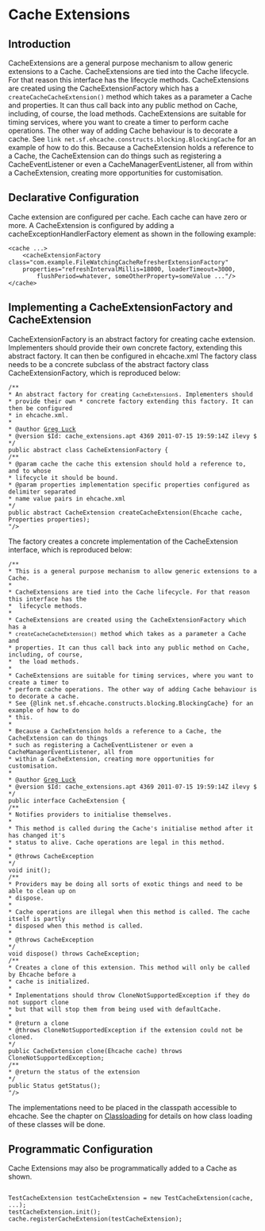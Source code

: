 ---
---
# Cache Extensions <a name="Cache-Extensions"/>



## Introduction <a name="generic-extensions-to-a-Cache"/>
CacheExtensions are a general purpose mechanism to allow generic extensions to a Cache.
CacheExtensions are tied into the Cache lifecycle. For that reason this interface has the lifecycle
methods.
CacheExtensions are created using the CacheExtensionFactory which has a <code>createCacheCacheExtension()</code> method which takes as a parameter a
Cache and properties. It can thus call back into any public method on Cache, including, of
course, the load methods.
CacheExtensions are suitable for timing services, where you want to create a timer to perform
cache operations. The other way of adding Cache behaviour is to decorate a cache.
See `link net.sf.ehcache.constructs.blocking.BlockingCache` for an example of how to do this.
Because a CacheExtension holds a reference to a Cache, the CacheExtension can do things such as registering a CacheEventListener
or even a CacheManagerEventListener, all from within a CacheExtension, creating more opportunities for customisation.

## Declarative Configuration
Cache extension are configured per cache. Each cache can have zero or more.
A CacheExtension is configured by adding a cacheExceptionHandlerFactory element as shown in the following example:

    <cache ...>
        <cacheExtensionFactory class="com.example.FileWatchingCacheRefresherExtensionFactory"
        properties="refreshIntervalMillis=18000, loaderTimeout=3000,
            flushPeriod=whatever, someOtherProperty=someValue ..."/>
    </cache>

## Implementing a CacheExtensionFactory and CacheExtension <a name="CacheExtensionFactory"/>
CacheExtensionFactory is an abstract factory for creating
cache extension. Implementers should provide their own concrete
factory, extending this abstract factory. It can then be configured in
ehcache.xml
The factory class needs to be a concrete subclass of the abstract
factory class CacheExtensionFactory, which is reproduced below:

<pre><code>/**
* An abstract factory for creating <code>CacheExtension</code>s. Implementers should
* provide their own * concrete factory extending this factory. It can then be configured
* in ehcache.xml.
*
* @author <a href="mailto:gluck@gregluck.com">Greg Luck</a>
* @version $Id: cache_extensions.apt 4369 2011-07-15 19:59:14Z ilevy $
*/
public abstract class CacheExtensionFactory {
/**
* @param cache the cache this extension should hold a reference to, and to whose
* lifecycle it should be bound.
* @param properties implementation specific properties configured as delimiter separated
* name value pairs in ehcache.xml
*/
public abstract CacheExtension createCacheExtension(Ehcache cache, Properties properties);
"/>
</code></pre>

The factory creates a concrete implementation of the CacheExtension
interface, which is reproduced below:

<pre><code>/**
* This is a general purpose mechanism to allow generic extensions to a Cache.
*
* CacheExtensions are tied into the Cache lifecycle. For that reason this interface has the
*  lifecycle methods.
*
* CacheExtensions are created using the CacheExtensionFactory which has a
* <code>createCacheCacheExtension()</code> method which takes as a parameter a Cache and
* properties. It can thus call back into any public method on Cache, including, of course,
*  the load methods.
*
* CacheExtensions are suitable for timing services, where you want to create a timer to
* perform cache operations. The other way of adding Cache behaviour is to decorate a cache.
* See {@link net.sf.ehcache.constructs.blocking.BlockingCache} for an example of how to do
* this.
*
* Because a CacheExtension holds a reference to a Cache, the CacheExtension can do things
* such as registering a CacheEventListener or even a CacheManagerEventListener, all from
* within a CacheExtension, creating more opportunities for customisation.
*
* @author <a href="mailto:gluck@gregluck.com">Greg Luck</a>
* @version $Id: cache_extensions.apt 4369 2011-07-15 19:59:14Z ilevy $
*/
public interface CacheExtension {
/**
* Notifies providers to initialise themselves.
*
* This method is called during the Cache's initialise method after it has changed it's
* status to alive. Cache operations are legal in this method.
*
* @throws CacheException
*/
void init();
/**
* Providers may be doing all sorts of exotic things and need to be able to clean up on
* dispose.
*
* Cache operations are illegal when this method is called. The cache itself is partly
* disposed when this method is called.
*
* @throws CacheException
*/
void dispose() throws CacheException;
/**
* Creates a clone of this extension. This method will only be called by Ehcache before a
* cache is initialized.
*
* Implementations should throw CloneNotSupportedException if they do not support clone
* but that will stop them from being used with defaultCache.
*
* @return a clone
* @throws CloneNotSupportedException if the extension could not be cloned.
*/
public CacheExtension clone(Ehcache cache) throws CloneNotSupportedException;
/**
* @return the status of the extension
*/
public Status getStatus();
"/>
</code></pre>

The implementations need to be placed in the classpath accessible to ehcache.
See the chapter on [Classloading](/documentation/2.8/user-guide/class-loading.html) for details on how class
loading of these classes will be done.

## Programmatic Configuration
Cache Extensions may also be programmatically added to a Cache as shown.

<pre><code>
TestCacheExtension testCacheExtension = new TestCacheExtension(cache, ...);
testCacheExtension.init();
cache.registerCacheExtension(testCacheExtension);
</code></pre>
